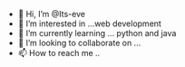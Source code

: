 - 👋 Hi, I’m @Its-eve
- 👀 I’m interested in ...web development
- 🌱 I’m currently learning ... python and java
- 💞️ I’m looking to collaborate on ...
- 📫 How to reach me ..

<!---
Its-eve/Its-eve is a ✨ special ✨ repository because its `README.md` (this file) appears on your GitHub profile.
You can click the Preview link to take a look at your changes.
--->
